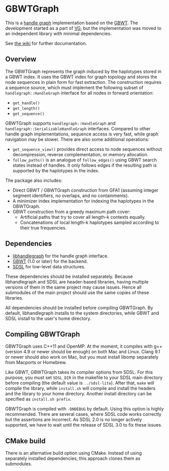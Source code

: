 # GBWTGraph

This is a [handle graph](https://github.com/vgteam/libhandlegraph) implementation based on the [GBWT](https://github.com/jltsiren/gbwt). The development started as a part of [VG](https://github.com/vgteam/vg), but the implementation was moved to an independent library with minimal dependencies.

See [the wiki](https://github.com/jltsiren/gbwtgraph/wiki) for further documentation.

## Overview

The GBWTGraph represents the graph induced by the haplotypes stored in a GBWT index. It uses the GBWT index for graph topology and stores the node sequences in plain form for fast extraction. The construction requires a sequence source, which must implement the following subset of `handlegraph::HandleGraph` interface for all nodes in forward orientation:

* `get_handle()`
* `get_length()`
* `get_sequence()`

GBWTGraph supports `handlegraph::HandleGraph` and `handlegraph::SerializableHandleGraph` interfaces. Compared to other handle graph implementations, sequence access is very fast, while graph navigation may be slower. There are also some additional operations:

* `get_sequence_view()` provides direct access to node sequences without decompression, reverse complementation, or memory allocation.
* `follow_paths()` is an analogue of `follow_edges()` using GBWT search states instead of handles. It only follows edges if the resulting path is supported by the haplotypes in the index.

The package also includes:

* Direct GBWT / GBWTGraph construction from GFA1 (assuming integer segment identifiers, no overlaps, and no containments).
* A minimizer index implementation for indexing the haplotypes in the GBWTGraph.
* GBWT construction from a greedy maximum path cover:
  * Artificial paths that try to cover all length-k contexts equally.
  * Concatenations of local length-k haplotypes sampled according to their true frequencies.

## Dependencies

* [libhandlegraph](https://github.com/vgteam/libhandlegraph) for the handle graph interface.
* [GBWT](https://github.com/jltsiren/gbwt) (1.0 or later) for the backend.
* [SDSL](https://github.com/simongog/sdsl-lite) for low-level data structures.

These dependencies should be installed separately. Because libhandlegraph and SDSL are header-based libraries, having multiple versions of them in the same project may cause issues. Hence all submodules of the main project should use the same copies of these libraries.

All dependencies should be installed before compiling GBWTGraph. By default, libhandlegraph installs to the system directories, while GBWT and SDSL install to the user's home directory.

## Compiling GBWTGraph

GBWTGraph uses C++11 and OpenMP. At the moment, it compiles with g++ (version 4.9 or newer should be enough) on both Mac and Linux. Clang 9.1 or newer should also work on Mac, but you must install libomp separately from Macports or Homebrew.

Like GBWT, GBWTGraph takes its compiler options from SDSL. For this purpose, you must set `SDSL_DIR` in the makefile to your SDSL main directory before compiling (the default value is `../sdsl-lite`). After that, `make` will compile the library, while `install.sh` will compile and install the headers and the library to your home directory. Another install directory can be specified as `install.sh prefix`.

GBWTGraph is compiled with `-DNDEBUG` by default. Using this option is highly recommended. There are several cases, where SDSL code works correctly but the assertions are incorrect. As SDSL 2.0 is no longer actively supported, we have to wait until the release of SDSL 3.0 to fix these issues.

## CMake build

There is an alternative build option using CMake. Instead of using separately installed dependencies, this approach clones them as submodules.
